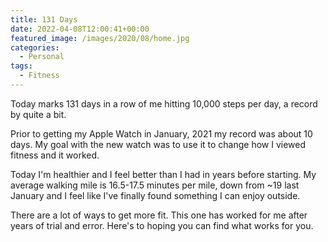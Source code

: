 ```yaml
---
title: 131 Days
date: 2022-04-08T12:00:41+00:00
featured_image: /images/2020/08/home.jpg
categories:
  - Personal
tags:
  - Fitness
---
```


Today marks 131 days in a row of me hitting 10,000 steps per day, a record by quite a bit.

Prior to getting my Apple Watch in January, 2021 my record was about 10 days. My goal with the new watch was to use it to change how I viewed fitness and it worked.

Today I'm healthier and I feel better than I had in years before starting. My average walking mile is 16.5-17.5 minutes per mile, down from ~19 last January and I feel like I've finally found something I can enjoy outside.

There are a lot of ways to get more fit. This one has worked for me after years of trial and error. Here's to hoping you can find what works for you.